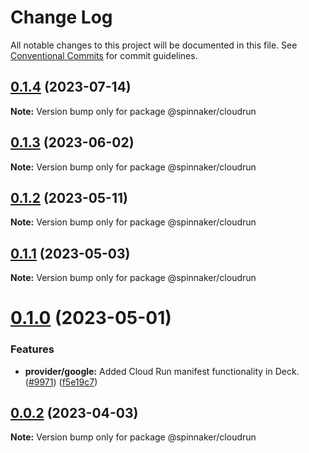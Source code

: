 # Change Log

All notable changes to this project will be documented in this file.
See [Conventional Commits](https://conventionalcommits.org) for commit guidelines.

## [0.1.4](https://github.com/spinnaker/deck/compare/@spinnaker/cloudrun@0.1.3...@spinnaker/cloudrun@0.1.4) (2023-07-14)

**Note:** Version bump only for package @spinnaker/cloudrun





## [0.1.3](https://github.com/spinnaker/deck/compare/@spinnaker/cloudrun@0.1.2...@spinnaker/cloudrun@0.1.3) (2023-06-02)

**Note:** Version bump only for package @spinnaker/cloudrun





## [0.1.2](https://github.com/spinnaker/deck/compare/@spinnaker/cloudrun@0.1.1...@spinnaker/cloudrun@0.1.2) (2023-05-11)

**Note:** Version bump only for package @spinnaker/cloudrun





## [0.1.1](https://github.com/spinnaker/deck/compare/@spinnaker/cloudrun@0.1.0...@spinnaker/cloudrun@0.1.1) (2023-05-03)

**Note:** Version bump only for package @spinnaker/cloudrun





# [0.1.0](https://github.com/spinnaker/deck/compare/@spinnaker/cloudrun@0.0.2...@spinnaker/cloudrun@0.1.0) (2023-05-01)


### Features

* **provider/google:** Added Cloud Run manifest functionality in Deck. ([#9971](https://github.com/spinnaker/deck/issues/9971)) ([f5e19c7](https://github.com/spinnaker/deck/commit/f5e19c77a0135963ca1f54beb5ef9abc48ba8968))





## [0.0.2](https://github.com/spinnaker/deck/compare/@spinnaker/cloudrun@0.0.1...@spinnaker/cloudrun@0.0.2) (2023-04-03)

**Note:** Version bump only for package @spinnaker/cloudrun
